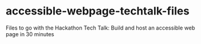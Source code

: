 # accessible-webpage-techtalk-files
Files to go with the Hackathon Tech Talk: Build and host an accessible web page in 30 minutes
